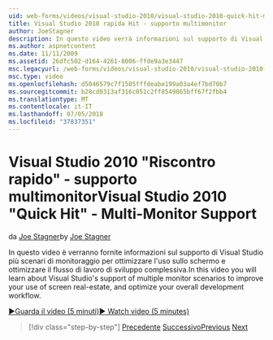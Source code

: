 ```yaml
---
uid: web-forms/videos/visual-studio-2010/visual-studio-2010-quick-hit-multi-monitor-support
title: Visual Studio 2010 rapida Hit - supporto multimonitor
author: JoeStagner
description: In questo video verrà informazioni sul supporto di Visual Studio più scenari di monitoraggio per ottimizzare l'uso sullo schermo e ottimizzare complessivo delle...
ms.author: aspnetcontent
ms.date: 11/11/2009
ms.assetid: 26dfc502-d164-4261-8006-ffde9a3e3447
msc.legacyurl: /web-forms/videos/visual-studio-2010/visual-studio-2010-quick-hit-multi-monitor-support
msc.type: video
ms.openlocfilehash: d5046579c7f1505fffdeabe199a03a4ef7bd70b7
ms.sourcegitcommit: b28cd0313af316c051c2ff8549865bff67f2fbb4
ms.translationtype: MT
ms.contentlocale: it-IT
ms.lasthandoff: 07/05/2018
ms.locfileid: "37837351"
---
```

<a name="visual-studio-2010-quick-hit---multi-monitor-support"></a><span data-ttu-id="6cc24-103">Visual Studio 2010 "Riscontro rapido" - supporto multimonitor</span><span class="sxs-lookup"><span data-stu-id="6cc24-103">Visual Studio 2010 "Quick Hit" - Multi-Monitor Support</span></span>
====================
<span data-ttu-id="6cc24-104">da [Joe Stagner](https://github.com/JoeStagner)</span><span class="sxs-lookup"><span data-stu-id="6cc24-104">by [Joe Stagner](https://github.com/JoeStagner)</span></span>

<span data-ttu-id="6cc24-105">In questo video è verranno fornite informazioni sul supporto di Visual Studio più scenari di monitoraggio per ottimizzare l'uso sullo schermo e ottimizzare il flusso di lavoro di sviluppo complessiva.</span><span class="sxs-lookup"><span data-stu-id="6cc24-105">In this video you will learn about Visual Studio's support of multiple monitor scenarios to improve your use of screen real-estate, and optimize your overall development workflow.</span></span> 

[<span data-ttu-id="6cc24-106">&#9654;Guarda il video (5 minuti)</span><span class="sxs-lookup"><span data-stu-id="6cc24-106">&#9654; Watch video (5 minutes)</span></span>](https://channel9.msdn.com/Blogs/ASP-NET-Site-Videos/visual-studio-2010-quick-hit-multi-monitor-support)

> [!div class="step-by-step"]
> <span data-ttu-id="6cc24-107">[Precedente](visual-studio-2010-quick-hit-intellisense-smart-lists.md)
> [Successivo](visual-studio-2010-quick-hit-new-web-project-template.md)</span><span class="sxs-lookup"><span data-stu-id="6cc24-107">[Previous](visual-studio-2010-quick-hit-intellisense-smart-lists.md)
[Next](visual-studio-2010-quick-hit-new-web-project-template.md)</span></span>
